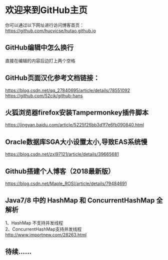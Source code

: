 # 欢迎来到GitHub主页
你可以通过以下网址进行访问博客首页：https://github.com/hucvicse/hutao.github.io

## GitHub编辑中怎么换行
直接在编辑的内容后边打上两个空格

## GitHub页面汉化参考文档链接：
https://blog.csdn.net/qq_27840695/article/details/78551092  
https://github.com/52cik/github-hans
## 火狐浏览器firefox安装Tampermonkey插件脚本
https://jingyan.baidu.com/article/5225f26bb3d1f7e6fb090840.html

## Oracle数据库SGA大小设置太小,导致EAS系统慢
https://blog.csdn.net/zxl97121/article/details/39665681

## Github搭建个人博客（2018最新版）
https://blog.csdn.net/Maple_ROSI/article/details/79484691

## Java7/8 中的 HashMap 和 ConcurrentHashMap 全解析
1、HashMap 不支持并发线程  
2、ConcurrentHashMap支持并发线程  
http://www.importnew.com/28263.html

## 待续......

